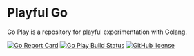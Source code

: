 # Playful Go

Go Play is a repository for playful experimentation with Golang.

[![Go Report Card](https://goreportcard.com/badge/github.com/tkivisik/go-play?style=flat-square)](https://goreportcard.com/report/github.com/tkivisik/go-play) [![Go Play Build Status](https://circleci.com/gh/circleci/circleci-images.svg?style=shield)](https://circleci.com/gh/circleci/circleci-images) [![GitHub license](https://img.shields.io/badge/license-MIT-blue.svg)](https://raw.githubusercontent.com/tkivisik/go-play/master/LICENSE)

